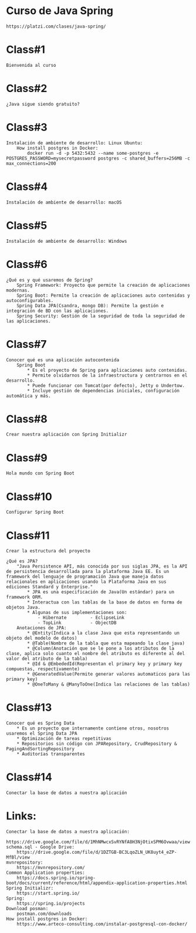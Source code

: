 # Curso de Java Spring
    https://platzi.com/clases/java-spring/
# Class#1
    Bienvenida al curso
# Class#2
    ¿Java sigue siendo gratuito?
# Class#3
    Instalación de ambiente de desarrollo: Linux Ubuntu:
        How install postgres in Docker:
            docker run -d -p 5432:5432 --name some-postgres -e POSTGRES_PASSWORD=mysecretpassword postgres -c shared_buffers=256MB -c max_connections=200
# Class#4
    Instalación de ambiente de desarrollo: macOS
# Class#5
    Instalación de ambiente de desarrollo: Windows
# Class#6
    ¿Qué es y qué usaremos de Spring?
        Spring Framework: Proyecto que permite la creación de aplicaciones modernas.
        Spring Boot: Permite la creación de aplicaciones auto contenidas y autoconfigurables. 
        Spring Data JPA(Csandra, mongo DB): Permite la gestión e integración de BD con las aplicaciones.
        Spring Security: Gestión de la seguridad de toda la seguridad de las aplicaciones.
# Class#7
    Conocer qué es una aplicación autocontenida
        Spring Boot
            * Es el proyecto de Spring para aplicaciones auto contenidas.
            * Permite olvidarnos de la infraestructura y centrarnos en el desarrollo.
            * Puede funcionar con Tomcat(por defecto), Jetty o Undertow.
            * Incluye gestión de dependencias iniciales, configuración automática y más.
# Class#8
    Crear nuestra aplicación con Spring Initializr
# Class#9
    Hola mundo con Spring Boot
# Class#10 
    Configurar Spring Boot
# Class#11
    Crear la estructura del proyecto

    ¿Qué es JPA?
        "Java Persistence API, más conocida por sus siglas JPA, es la API de persistencia desarrollada para la plataforma Java EE. Es un framework del lenguaje de programación Java que maneja datos relacionales en aplicaciones usando la Plataforma Java en sus ediciones Standard y Enterprise."
            * JPA es una especificación de Java(Un estándar) para un framework ORM.
            * Interactua con las tablas de la base de datos en forma de objetos Java.
            * Algunas de sus implementaciones son:
                - Hibernate         - EclipseLink
                - TopLink           - ObjectDB
        Anotaciones de JPA:
            * @Entity(Indica a la clase Java que esta representando un objeto del modelo de datos)
            * @Table(Nombre de la tabla que esta mapeando la clase java)
            * @Column(Anotación que se le pone a los atributos de la clase, aplica solo cuanto el nombre del atributo es diferente al del valor del atributo de la tabla)
            * @Id & @EmbededId(Representan el primary key y primary key compuestas, respectivamente)
            * @GeneratedValue(Permite generar valores automaticos para las primary key)
            * @OneToMany & @ManyToOne(Indica las relaciones de las tablas)
# Class#13
    Conocer qué es Spring Data
        * Es un proyecto que internamente contiene otros, nosotros usaremos el Spring Data JPA
        * Optimización de tareas repetitivas
        * Repositorios sin código con JPARepository, CrudRepository & PagingAndSortingRepository
        * Auditorías transparentes
# Class#14
    Conectar la base de datos a nuestra aplicación
# Links:
    Conectar la base de datos a nuestra aplicación:
        https://drive.google.com/file/d/1MhNMwcxSvRYNfA8H3NjOtixSPM6Ovwaa/view
    schema.sql - Google Drive:
        https://drive.google.com/file/d/1DZTGB-BC3LqoZLN_UK8uyt4_eZP-MfBl/view
    mvnrepository:
        https://mvnrepository.com/
    Common Application properties:
        https://docs.spring.io/spring-boot/docs/current/reference/html/appendix-application-properties.html
    Spring Initializr:
        https://start.spring.io/
    Spring:
        https://spring.io/projects
    Download posman:
        postman.com/downloads
    How install postgres in Docker:
        https://www.arteco-consulting.com/instalar-postgresql-con-docker/